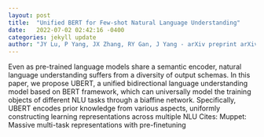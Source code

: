 ```yaml
---
layout: post
title:  "Unified BERT for Few-shot Natural Language Understanding"
date:   2022-07-02 02:42:16 -0400
categories: jekyll update
author: "JY Lu, P Yang, JX Zhang, RY Gan, J Yang - arXiv preprint arXiv:2206.12094, 2022"
---
```

Even as pre-trained language models share a semantic encoder, natural language understanding suffers from a diversity of output schemas. In this paper, we propose UBERT, a unified bidirectional language understanding model based on BERT framework, which can universally model the training objects of different NLU tasks through a biaffine network. Specifically, UBERT encodes prior knowledge from various aspects, uniformly constructing learning representations across multiple NLU 
Cites: Muppet: Massive multi-task representations with pre-finetuning